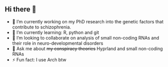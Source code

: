 ## Hi there 👋

<!--
**student-cd/student-cd** is a ✨ _special_ ✨ repository because its `README.md` (this file) appears on your GitHub profile.

Here are some ideas to get you started:
-->
- 🔭 I’m currently working on my PhD research into the genetic factors that contribute to schizophrenia. 
- 🌱 I’m currently learning: R, python and git
- 👯 I’m looking to collaborate on analysis of small non-coding RNAs and their role in neuro-developmental disorders
- 💬 Ask me about ~~my conspiracy theories~~ Hyprland and small non-coding RNAs
- ⚡ Fun fact: I use Arch btw

